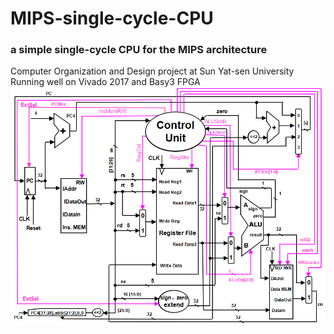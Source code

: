 # MIPS-single-cycle-CPU
### a simple single-cycle CPU for the MIPS architecture
Computer Organization and Design project at Sun Yat-sen University
Running well on Vivado 2017 and Basy3 FPGA
![CPU](CPU.png)
